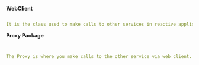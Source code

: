 **WebClient**

```yaml

It is the class used to make calls to other services in reactive applications.


```

**Proxy Package**

```yaml


The Proxy is where you make calls to the other service via web client.

```